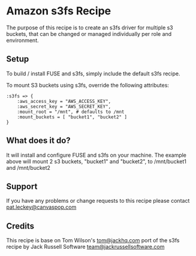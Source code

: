 # Amazon s3fs Recipe

The purpose of this recipe is to create an s3fs driver for multiple s3 buckets, that can be changed or managed individually per role and environment.


## Setup

To build / install FUSE and s3fs, simply include the default s3fs recipe.

To mount S3 buckets using s3fs, override the following attributes:

    :s3fs => {
        :aws_access_key = "AWS_ACCESS_KEY",
        :aws_secret_key = "AWS_SECRET_KEY",
        :mount_root = "/mnt", # defaults to /mnt
        :mount_buckets = [ "bucket1", "bucket2" ]
    }

## What does it do?

It will install and configure FUSE and s3fs on your machine.  The example above will mount 2 s3 buckets, "bucket1" and "bucket2", to /mnt/bucket1 and /mnt/bucket2

## Support

If you have any problems or change requests to this recipe please contact pat.leckey@canvaspop.com

## Credits

This recipe is base on Tom Wilson's <tom@jackhq.com> port of the s3fs recipe by Jack Russell Software <team@jackrussellsoftware.com>
